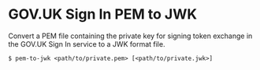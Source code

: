 # GOV.UK Sign In PEM to JWK

Convert a PEM file containing the private key for signing token exchange in the GOV.UK Sign In service to a JWK format file.

```
$ pem-to-jwk <path/to/private.pem> [<path/to/private.jwk>]
```
